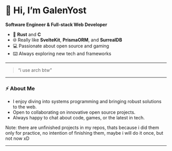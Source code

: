 # 👋 Hi, I’m GalenYost

**Software Engineer & Full-stack Web Developer**

- 🦀 **Rust** and **C**
- 🌐 Really like **SvelteKit**, **PrismaORM**, and **SurrealDB**
- 💻 Passionate about open source and gaming
- ⌨️ Always exploring new tech and frameworks

---

> “i use arch btw”

---

### ⚡ About Me

- I enjoy diving into systems programming and bringing robust solutions to the web.
- Open to collaborating on innovative open source projects.
- Always happy to chat about code, games, or the latest in tech.

Note: there are unfinished projects in my repos, thats because i did them only for practice, no intention of finishing them, maybe i will do it once, but not now xD

---
